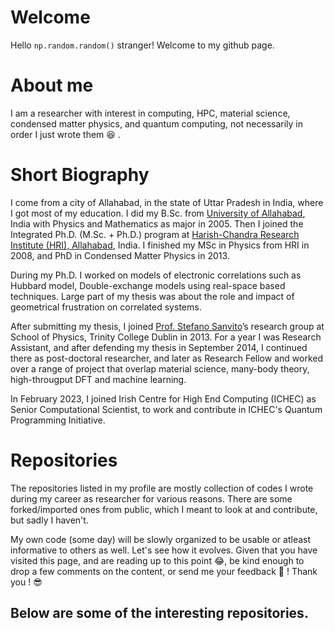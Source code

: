 # Welcome

Hello ```np.random.random()``` stranger! Welcome to my github page.

# About me
I am a researcher with interest in computing, HPC, material science, condensed matter physics, and quantum computing, not necessarily in order I just wrote them :laughing: .

# Short Biography

I come from a city of Allahabad, in the state of Uttar Pradesh in India, where I got most of my education. I did my B.Sc. from [University of Allahabad](https://www.allduniv.ac.in/), India with Physics and Mathematics as major in 2005. Then I joined the Integrated Ph.D. (M.Sc. + Ph.D.) program at [Harish-Chandra Research Institute (HRI), Allahabad](https://www.hri.res.in/), India. I finished my MSc in Physics from HRI in 2008, and PhD in Condensed Matter Physics in 2013.

During my Ph.D. I worked on models of electronic correlations
such as Hubbard model, Double-exchange models using real-space based techniques. Large part of my thesis was about the role and impact of geometrical frustration on correlated systems.

After submitting my thesis, I joined [Prof. Stefano Sanvito](https://www.spincomp.com/)’s research group at School of Physics, Trinity College Dublin in 2013. For a year I was Research Assistant, and after defending my thesis in September 2014, I continued there as post-doctoral researcher, and later as Research Fellow and worked over a range of project that overlap material science, many-body theory, high-througput DFT and machine learning.

In February 2023, I joined Irish Centre for High End Computing (ICHEC) as Senior Computational Scientist, to work and contribute in ICHEC's Quantum Programming Initiative.

# Repositories

The repositories listed in my profile are mostly collection of codes I wrote during my career as researcher for various reasons. There are some forked/imported ones from public, which I meant to look at and contribute, but sadly I haven't.

My own code (some day) will be slowly organized to be usable or atleast informative to others as well. Let's see how it evolves. Given that you have visited this page, and are reading up to this point :joy:, be kind enough to drop a few comments on the content, or send me your feedback :pencil: ! Thank you ! :sunglasses: 

Below are some of the interesting repositories.
---


